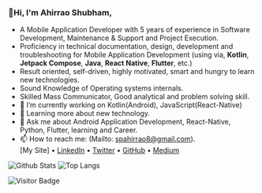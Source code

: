 ### 👋Hi,  I'm Ahirrao Shubham,

 
- A Mobile Application Developer with 5 years of experience in Software Development, Maintenance & Support and Project Execution.
- Proficiency in technical documentation, design, development and troubleshooting for Mobile Application Development (using via,  <b>Kotlin</b>, <b>Jetpack Compose</b>, <b>Java</b>, <b>React Native</b>, <b>Flutter</b>, etc.)
- Result oriented, self-driven, highly motivated, smart and hungry to learn new technologies.
- Sound Knowledge of Operating systems internals.
- Skilled Mass Communicator, Good analytical and problem solving skill.
- 🔭 I’m currently working on Kotlin(Android), JavaScript(React-Native)
- 🌱 Learning more about new technology.
- 💬 Ask me about Android Application Development, React-Native, Python, Flutter, learning and Career.
- 📫 How to reach me: (Mailto: spahirrao8@gmail.com).<br/>
[My Site] 
• [LinkedIn](https://www.linkedin.com/in/shubham-ahirrao-21b2ba166) • [Twitter](https://twitter.com/ahirrao_shubham) • [GitHub](https://github.com/AhirraoShubham) • [Medium](https://medium.com/@spahirrao8)

![Github Stats](https://github-readme-stats.vercel.app/api?username=AhirraoShubham&count_private=true&show_icons=true&include_all_commits=true)
![Top Langs](https://github-readme-stats.vercel.app/api/top-langs/?username=AhirraoShubham&layout=compact)

![Visitor Badge](https://visitor-badge.laobi.icu/badge?page_id=AhirraoShubham)
